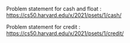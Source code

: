 Problem statement for cash and float : https://cs50.harvard.edu/x/2021/psets/1/cash/

Problem statement for credit : https://cs50.harvard.edu/x/2021/psets/1/credit/
